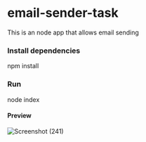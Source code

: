 # email-sender-task

This is an node app that allows email sending

### Install dependencies

npm install

### Run

node index

#### Preview
![Screenshot (241)](https://user-images.githubusercontent.com/64624808/179524994-b8f75844-1cd1-4190-8b9c-144b19aa94c9.png)
